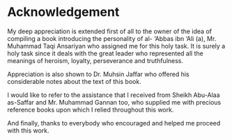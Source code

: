 Acknowledgement
===============

My deep appreciation is extended first of all to the owner of the idea
of compiling a book introducing the personality of al- ‘Abbas ibn ‘Ali
(a), Mr. Muhammad Taqi Ansariyan who assigned me for this holy task. It
is surely a holy task since it deals with the great leader who
represented all the meanings of heroism, loyalty, perseverance and
truthfulness.

Appreciation is also shown to Dr. Muhsin Jaffar who offered his
considerable notes about the text of this book.

I would like to refer to the assistance that I received from Sheikh
Abu-Alaa as-Saffar and Mr. Muhammad Gannan too, who supplied me with
precious reference books upon which I relied throughout this work.

And finally, thanks to everybody who encouraged and helped me proceed
with this work.



